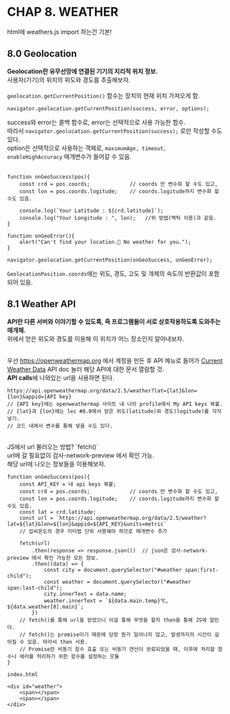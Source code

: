 # CHAP 8. WEATHER
html에 weathers.js import 하는건 기본!
## 8.0 Geolocation
**Geolocation란 유무선망에 연결된 기기의 지리적 위치 정보.**<br>
사용자(기기)의 위치의 위도와 경도를 추출해보자.<br>
<br>
`geolocation.getCurrentPosition()` 함수는 장치의 현재 위치 가져오게 함.
```
navigator.geolocation.getCurrentPosition(success, error, options);
```
success와 error는 콜백 함수로, error는 선택적으로 사용 가능한 함수.<br>
따라서 `navigator.geolocation.getCurrentPosition(success);` 로만 작성할 수도 있다.<br>
option은 선택적으로 사용하는 객체로, `maximumAge, timeout, enableHighAccuracy` 매개변수가 들어갈 수 있음.<br><br>

```
function onGeoSuccess(pos){
    const crd = pos.coords;             // coords 만 변수화 할 수도 있고,
    const lon = pos.coords.logitude;    // coords.logitude까지 변수화 할 수도 있음.

    console.log(`Your Latitude : ${crd.latitude}`);
    console.log("Your Longitude : ", lon);   //위 방법(백틱 이용)과 같음.
}

function onGeoError(){
    alert("Can't find your location.🧐 No weather for you.");
}

navigator.geolocation.getCurrentPosition(onGeoSuccess, onGeoError);
```
`GeolocationPosition.coords`에는 위도, 경도, 고도 및 개체의 속도의 반환값이 포함되어 있음.<br>

## 8.1 Weather API
**API란 다른 서버와 이야기할 수 있도록, 즉 프로그램들이 서로 상호작용하도록 도와주는 매개체.**<br>
위에서 얻은 위도와 경도를 이용해 이 위치가 어느 장소인지 알아내보자.<br><br>

우선 https://openweathermap.org 에서 계정을 만든 후 API 메뉴로 들어가 <u>Current Weather Data</u> API doc 눌러 해당 API에 대한 문서 열람할 것.<br>
**API calls**에 나와있는 url을 사용하면 된다.
```
https://api.openweathermap.org/data/2.5/weather?lat={lat}&lon={lon}&appid={API key}
// {API key}에는 openweathermap 사이트 내 나의 profile에서 My API keys 복붙.
// {lat}과 {lon}에는 lec #8.0에서 얻은 위도(latitude)와 경도(logitude)를 각각 넣기.
// 코드 내에서 변수를 통해 넣을 수도 있다.
```
<br>
JS에서 url 불러오는 방법? `fetch()`<br>
url에 갈 필요없이 검사-network-preview 에서 확인 가능.<br>
해당 url에 나오는 정보들을 이용해보자.

```
function onGeoSuccess(pos){
    const API_KEY = 내 api keys 복붙;
    const crd = pos.coords;             // coords 만 변수화 할 수도 있고,
    const lon = pos.coords.logitude;    // coords.logitude까지 변수화 할 수도 있음.
    const lat = crd.latitude;
    const url = `https://api.openweathermap.org/data/2.5/weather?lat=${lat}&lon=${lon}&appid=${API_KEY}&units=metric`
    // 섭씨온도의 경우 미터법 단위 사용해야 하므로 매개변수 추가

    fetch(url)
        .then(response => response.json())  // json은 검사-network-preview 에서 확인 가능한 모든 정보.
        .then((data) => {
            const city = document.querySelector("#weather span:first-child");
            const weather = document.querySelector("#weather span:last-child");
            city.innerText = data.name;
            weather.innerText = `${data.main.temp}℃, ${data.weather[0].main}`;
        })
    // fetch()를 통해 url을 얻었으니 이걸 통해 무엇을 할지 then을 통해 JS에 알린다.
    // fetch()는 promise이기 때문에 당장 뭔가 일어나지 않고, 발생까지의 시간이 길어질 수 있음. 따라서 then 사용.
    // Promise란 비동기 함수 호출 또는 비동기 연산이 완료되었을 때, 이후에 처리할 함수나 에러를 처리하기 위한 함수를 설정하는 모듈
}
```

```
index.html

<div id="weather">
    <span></span>
    <span></span>
</div>
```